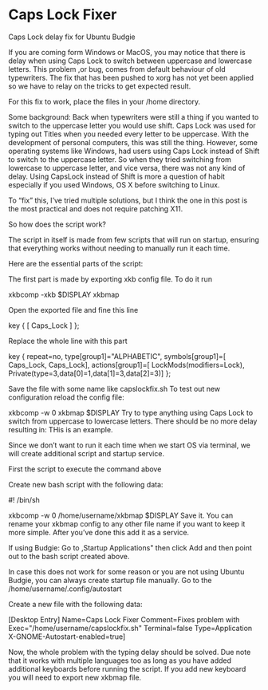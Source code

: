 # Caps Lock Fixer
Caps Lock delay fix for Ubuntu Budgie

If you are coming form Windows or MacOS, you may notice that there is delay when using Caps Lock to switch between uppercase and lowercase letters. This problem ,or bug, comes from default behaviour of old typewriters. The fix that has been pushed to xorg has not yet been applied so we have to relay on the tricks to get expected result.

For this fix to work, place the files in your /home directory.

Some background: Back when typewriters were still a thing if you wanted to switch to the uppercase letter you would use shift. Caps Lock was used for typing out Titles when you needed every letter to be uppercase. With the development of personal computers, this was still the thing. However, some operating systems like Windows, had users using Caps Lock instead of Shift to switch to the uppercase letter. So when they tried switching from lowercase to uppercase letter, and vice versa, there was not any kind of delay. Using CapsLock instead of Shift is more a question of habit especially if you used Windows, OS X before switching to Linux.

To “fix” this, I’ve tried multiple solutions, but I think the one in this post is the most practical and does not require patching X11.

So how does the script work?

The script in itself is made from few scripts that will run on startup, ensuring that everything works without needing to manually run it each time.

Here are the essential parts of the script:

The first part is made by exporting xkb config file. To do it run

xkbcomp -xkb $DISPLAY xkbmap

Open the exported file and fine this line

key <CAPS> { [ Caps_Lock ] };

Replace the whole line with this part

key <CAPS> { repeat=no, type[group1]="ALPHABETIC", symbols[group1]=[ Caps_Lock, Caps_Lock], actions[group1]=[ LockMods(modifiers=Lock), Private(type=3,data[0]=1,data[1]=3,data[2]=3)] };

Save the file with some name like capslockfix.sh
To test out new configuration reload the config file:

 xkbcomp -w 0 xkbmap $DISPLAY 
Try to type anything using Caps Lock to switch from uppercase to lowercase letters. There should be no more delay resulting in: THis is an example.

Since we don’t want to run it each time when we start OS via terminal, we will create additional script and startup service.

First the script to execute the command above

Create new bash script with the following data:

#! /bin/sh 

xkbcomp -w 0 /home/username/xkbmap $DISPLAY 
Save it. You can rename your xkbmap config to any other file name if you want to keep it more simple. After you’ve done this add it as a service.

If using Budgie: Go to ,Startup Applications" then click Add and then point out to the bash script created above.

In case this does not work for some reason or you are not using Ubuntu Budgie, you can always create startup file manually. Go to the /home/username/.config/autostart

Create a new file with the following data:

[Desktop Entry]
Name=Caps Lock Fixer
Comment=Fixes problem with
Exec="/home/username/capslockfix.sh"
Terminal=false
Type=Application
X-GNOME-Autostart-enabled=true]
  
Now, the whole problem with the typing delay should be solved. Due note that it works with multiple languages too as long as you have added additional keyboards before running the script. If you add new keyboard you will need to export new xkbmap file.
